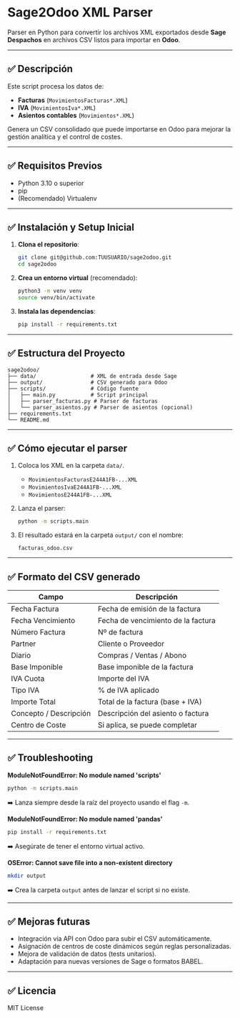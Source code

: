 
# Sage2Odoo XML Parser

Parser en Python para convertir los archivos XML exportados desde **Sage Despachos** en archivos CSV listos para importar en **Odoo**.

---

## ✅ Descripción
Este script procesa los datos de:
- **Facturas** (`MovimientosFacturas*.XML`)
- **IVA** (`MovimientosIva*.XML`)
- **Asientos contables** (`Movimientos*.XML`)

Genera un CSV consolidado que puede importarse en Odoo para mejorar la gestión analítica y el control de costes.

---

## ✅ Requisitos Previos
- Python 3.10 o superior
- pip
- (Recomendado) Virtualenv

---

## ✅ Instalación y Setup Inicial

1. **Clona el repositorio**:
   ```bash
   git clone git@github.com:TUUSUARIO/sage2odoo.git
   cd sage2odoo
   ```

2. **Crea un entorno virtual** (recomendado):
   ```bash
   python3 -m venv venv
   source venv/bin/activate
   ```

3. **Instala las dependencias**:
   ```bash
   pip install -r requirements.txt
   ```

---

## ✅ Estructura del Proyecto

```
sage2odoo/
├── data/                 # XML de entrada desde Sage
├── output/               # CSV generado para Odoo
├── scripts/              # Código fuente
│   ├── main.py           # Script principal
│   ├── parser_facturas.py # Parser de facturas
│   └── parser_asientos.py # Parser de asientos (opcional)
├── requirements.txt
└── README.md
```

---

## ✅ Cómo ejecutar el parser

1. Coloca los XML en la carpeta `data/`.
   - `MovimientosFacturasE244A1FB-...XML`
   - `MovimientosIvaE244A1FB-...XML`
   - `MovimientosE244A1FB-...XML`

2. Lanza el parser:
   ```bash
   python -m scripts.main
   ```

3. El resultado estará en la carpeta `output/` con el nombre:
   ```
   facturas_odoo.csv
   ```

---

## ✅ Formato del CSV generado

| Campo                | Descripción                        |
|----------------------|------------------------------------|
| Fecha Factura        | Fecha de emisión de la factura     |
| Fecha Vencimiento    | Fecha de vencimiento de la factura |
| Número Factura       | Nº de factura                     |
| Partner              | Cliente o Proveedor               |
| Diario               | Compras / Ventas / Abono          |
| Base Imponible       | Base imponible de la factura       |
| IVA Cuota            | Importe del IVA                   |
| Tipo IVA             | % de IVA aplicado                 |
| Importe Total        | Total de la factura (base + IVA)  |
| Concepto / Descripción | Descripción del asiento o factura |
| Centro de Coste      | Si aplica, se puede completar     |

---

## ✅ Troubleshooting

**ModuleNotFoundError: No module named 'scripts'**
```bash
python -m scripts.main
```
➡️ Lanza siempre desde la raíz del proyecto usando el flag `-m`.

**ModuleNotFoundError: No module named 'pandas'**
```bash
pip install -r requirements.txt
```
➡️ Asegúrate de tener el entorno virtual activo.

**OSError: Cannot save file into a non-existent directory**
```bash
mkdir output
```
➡️ Crea la carpeta `output` antes de lanzar el script si no existe.

---

## ✅ Mejoras futuras
- Integración vía API con Odoo para subir el CSV automáticamente.
- Asignación de centros de coste dinámicos según reglas personalizadas.
- Mejora de validación de datos (tests unitarios).
- Adaptación para nuevas versiones de Sage o formatos BABEL.

---

## ✅ Licencia
MIT License
